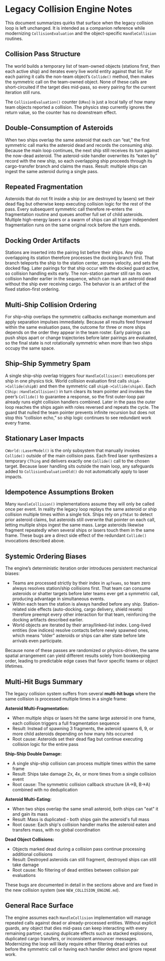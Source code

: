 # Legacy Collision Engine Notes

This document summarizes quirks that surface when the legacy collision loop is left unchanged. It is intended as a companion reference while modernizing `CollisionEvaluation` and the object-specific `HandleCollision` routines.

## Collision Pass Structure

The world builds a temporary list of team-owned objects (stations first, then each active ship) and iterates every live world entity against that list. For each pairing it calls the non-team object’s `Collide()` method, then makes the symmetric call on the team-owned object. None of these calls are short-circuited if the target dies mid-pass, so every pairing for the current iteration still runs.

The `CollisionEvaluation()` counter (`URes`) is just a local tally of how many team objects reported a collision. The physics step currently ignores the return value, so the counter has no downstream effect.

## Double-Consumption of Asteroids

When two ships overlap the same asteroid that each can “eat,” the first symmetric call marks the asteroid dead and records the consuming ship. Because the main loop continues, the next ship still receives its turn against the now-dead asteroid. The asteroid-side handler overwrites its “eaten by” record with the new ship, so each overlapping ship proceeds through its cargo-transfer branch and claims the mass. Result: multiple ships can ingest the same asteroid during a single pass.

## Repeated Fragmentation

Asteroids that do not fit inside a ship (or are destroyed by lasers) set their dead flag but otherwise keep executing collision logic for the rest of the pass. Every subsequent symmetric call therefore re-enters the fragmentation routine and queues another full set of child asteroids. Multiple high-energy lasers or a swarm of ships can all trigger independent fragmentation runs on the same original rock before the turn ends.

## Docking Order Artifacts

Stations are inserted into the pairing list before their ships. Any ship overlapping its station therefore processes the docking branch first. That branch teleports the ship to the station center, zeroes velocity, and sets the docked flag. Later pairings for that ship occur with the docked guard active, so collision handling exits early. The non-station partner still ran its own collision handler earlier in the sequence, which can mark an asteroid dead without the ship ever receiving cargo. The behavior is an artifact of the fixed station-first ordering.

## Multi-Ship Collision Ordering

For ship–ship overlaps the symmetric callbacks exchange momentum and apply separation impulses immediately. Because all results feed forward within the same evaluation pass, the outcome for three or more ships depends on the order they appear in the team roster. Early pairings can push ships apart or change trajectories before later pairings are evaluated, so the final state is not rotationally symmetric when more than two ships occupy the same space.

## Ship–Ship Symmetry Spam

A single ship–ship overlap triggers four `HandleCollision()` executions per ship in one physics tick. World collision evaluation first calls `shipA->Collide(shipB)` and then the symmetric call `shipB->Collide(shipA)`. Each `CShip::HandleCollision()` in turn clears its team pointer and invokes the peer’s `Collide()` to guarantee a response, so the first outer-loop pair already runs eight collision handlers combined. Later in the pass the outer loop reaches the ships again with roles reversed and repeats the cycle. The guard that nulled the team pointer prevents infinite recursion but does not stop this “collision echo,” so ship logic continues to see redundant work every frame.

## Stationary Laser Impacts

`CWorld::LaserModel()` is the only subsystem that manually invokes `Collide()` outside of the main collision pass. Each fired laser synthesizes a temporary `CThing` and delivers exactly one `Collide()` call to the chosen target. Because laser handling sits outside the main loop, any safeguards added to `CollisionEvaluationOld()` do not automatically apply to laser impacts.

## Idempotence Assumptions Broken

Many `HandleCollision()` implementations assume they will only be called once per event. In reality the legacy loop replays the same asteroid or ship collision multiple times within a single tick. Ships rely on `pThEat` to detect prior asteroid claims, but asteroids still overwrite that pointer on each call, letting multiple ships ingest the same mass. Large asteroids likewise fragment repeatedly when several ships or lasers touch them in the same frame. These bugs are a direct side effect of the redundant `Collide()` invocations described above.

## Systemic Ordering Biases

The engine’s deterministic iteration order introduces persistent mechanical biases:

- Teams are processed strictly by their index in `apTeams`, so team zero always resolves station/ship collisions first. That team can consume asteroids or shatter targets before later teams ever get a symmetric call, producing advantage in simultaneous events.
- Within each team the station is always handled before any ship. Station-related side effects (auto-docking, cargo delivery, shield resets) therefore preempt every other interaction for that team, reinforcing the docking artifacts described earlier.
- World objects are iterated by their array/linked-list index. Long-lived entities (low indices) resolve contacts before newly spawned ones, which means “older” asteroids or ships can alter state before late arrivals even participate.

Because none of these passes are randomized or physics-driven, the same spatial arrangement can yield different results solely from bookkeeping order, leading to predictable edge cases that favor specific teams or object lifetimes.

## Multi-Hit Bugs Summary

The legacy collision system suffers from several **multi-hit bugs** where the same collision is processed multiple times in a single frame:

**Asteroid Multi-Fragmentation:**
- When multiple ships or lasers hit the same large asteroid in one frame, each collision triggers a full fragmentation sequence
- Result: Instead of spawning 3 fragments, the asteroid spawns 6, 9, or more child asteroids depending on how many hits occurred
- Root cause: Asteroids set their dead flag but continue executing collision logic for the entire pass

**Ship-Ship Double Damage:**
- A single ship-ship collision can process multiple times within the same frame
- Result: Ships take damage 2x, 4x, or more times from a single collision event
- Root cause: The symmetric collision callback structure (A→B, B→A) combined with no deduplication

**Asteroid Multi-Eating:**
- When two ships overlap the same small asteroid, both ships can "eat" it and gain its mass
- Result: Mass is duplicated - both ships gain the asteroid's full mass
- Root cause: Each ship's collision handler marks the asteroid eaten and transfers mass, with no global coordination

**Dead Object Collisions:**
- Objects marked dead during a collision pass continue processing additional collisions
- Result: Destroyed asteroids can still fragment, destroyed ships can still take damage
- Root cause: No filtering of dead entities between collision pair evaluations

These bugs are documented in detail in the sections above and are fixed in the new collision system (see `NEW_COLLISION_ENGINE.md`).

## General Race Surface

The engine assumes each `HandleCollision` implementation will manage repeated calls against dead or already-processed entities. Without explicit guards, any object that dies mid-pass can keep interacting with every remaining partner, causing duplicate effects such as stacked explosions, duplicated cargo transfers, or inconsistent announcer messages. Modernizing the loop will likely require either filtering dead entries out before the symmetric call or having each handler detect and ignore repeat work.

